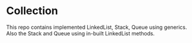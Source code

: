 # Collection
This repo contains implemented LinkedList, Stack, Queue using generics. Also the Stack and Queue using in-built LinkedList methods. 
